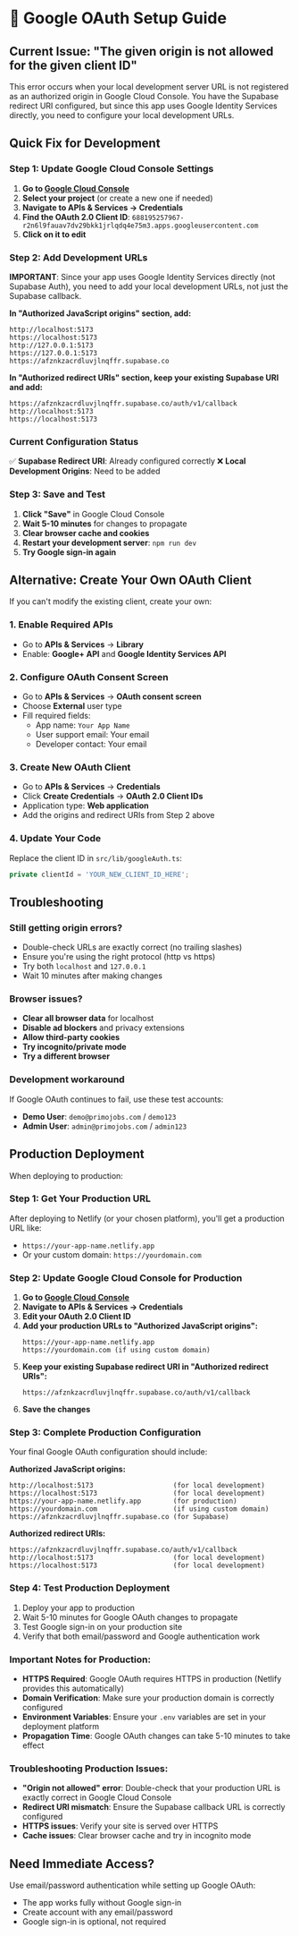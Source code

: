 # 🔧 Google OAuth Setup Guide

## Current Issue: "The given origin is not allowed for the given client ID"

This error occurs when your local development server URL is not registered as an authorized origin in Google Cloud Console. You have the Supabase redirect URI configured, but since this app uses Google Identity Services directly, you need to configure your local development URLs.

## Quick Fix for Development

### Step 1: Update Google Cloud Console Settings

1. **Go to [Google Cloud Console](https://console.cloud.google.com)**
2. **Select your project** (or create a new one if needed)
3. **Navigate to APIs & Services → Credentials**
4. **Find the OAuth 2.0 Client ID**: `688195257967-r2n6l9fauav7dv29bkk1jrlqdq4e75m3.apps.googleusercontent.com`
5. **Click on it to edit**

### Step 2: Add Development URLs

**IMPORTANT**: Since your app uses Google Identity Services directly (not Supabase Auth), you need to add your local development URLs, not just the Supabase callback.

**In "Authorized JavaScript origins" section, add:**
```
http://localhost:5173
https://localhost:5173
http://127.0.0.1:5173
https://127.0.0.1:5173
https://afznkzacrdluvjlnqffr.supabase.co
```

**In "Authorized redirect URIs" section, keep your existing Supabase URI and add:**
```
https://afznkzacrdluvjlnqffr.supabase.co/auth/v1/callback
http://localhost:5173
https://localhost:5173
```

### Current Configuration Status
✅ **Supabase Redirect URI**: Already configured correctly
❌ **Local Development Origins**: Need to be added

### Step 3: Save and Test

1. **Click "Save"** in Google Cloud Console
2. **Wait 5-10 minutes** for changes to propagate
3. **Clear browser cache and cookies**
4. **Restart your development server**: `npm run dev`
5. **Try Google sign-in again**

## Alternative: Create Your Own OAuth Client

If you can't modify the existing client, create your own:

### 1. Enable Required APIs
- Go to **APIs & Services** → **Library**
- Enable: **Google+ API** and **Google Identity Services API**

### 2. Configure OAuth Consent Screen
- Go to **APIs & Services** → **OAuth consent screen**
- Choose **External** user type
- Fill required fields:
  - App name: `Your App Name`
  - User support email: Your email
  - Developer contact: Your email

### 3. Create New OAuth Client
- Go to **APIs & Services** → **Credentials**
- Click **Create Credentials** → **OAuth 2.0 Client IDs**
- Application type: **Web application**
- Add the origins and redirect URIs from Step 2 above

### 4. Update Your Code
Replace the client ID in `src/lib/googleAuth.ts`:
```typescript
private clientId = 'YOUR_NEW_CLIENT_ID_HERE';
```

## Troubleshooting

### Still getting origin errors?
- Double-check URLs are exactly correct (no trailing slashes)
- Ensure you're using the right protocol (http vs https)
- Try both `localhost` and `127.0.0.1`
- Wait 10 minutes after making changes

### Browser issues?
- **Clear all browser data** for localhost
- **Disable ad blockers** and privacy extensions
- **Allow third-party cookies**
- **Try incognito/private mode**
- **Try a different browser**

### Development workaround
If Google OAuth continues to fail, use these test accounts:
- **Demo User**: `demo@primojobs.com` / `demo123`
- **Admin User**: `admin@primojobs.com` / `admin123`

## Production Deployment

When deploying to production:

### Step 1: Get Your Production URL
After deploying to Netlify (or your chosen platform), you'll get a production URL like:
- `https://your-app-name.netlify.app`
- Or your custom domain: `https://yourdomain.com`

### Step 2: Update Google Cloud Console for Production
1. **Go to [Google Cloud Console](https://console.cloud.google.com)**
2. **Navigate to APIs & Services → Credentials**
3. **Edit your OAuth 2.0 Client ID**
4. **Add your production URLs to "Authorized JavaScript origins":**
   ```
   https://your-app-name.netlify.app
   https://yourdomain.com (if using custom domain)
   ```
5. **Keep your existing Supabase redirect URI in "Authorized redirect URIs":**
   ```
   https://afznkzacrdluvjlnqffr.supabase.co/auth/v1/callback
   ```
6. **Save the changes**

### Step 3: Complete Production Configuration
Your final Google OAuth configuration should include:

**Authorized JavaScript origins:**
```
http://localhost:5173                    (for local development)
https://localhost:5173                   (for local development)
https://your-app-name.netlify.app        (for production)
https://yourdomain.com                   (if using custom domain)
https://afznkzacrdluvjlnqffr.supabase.co (for Supabase)
```

**Authorized redirect URIs:**
```
https://afznkzacrdluvjlnqffr.supabase.co/auth/v1/callback
http://localhost:5173                    (for local development)
https://localhost:5173                   (for local development)
```

### Step 4: Test Production Deployment
1. Deploy your app to production
2. Wait 5-10 minutes for Google OAuth changes to propagate
3. Test Google sign-in on your production site
4. Verify that both email/password and Google authentication work

### Important Notes for Production:
- **HTTPS Required**: Google OAuth requires HTTPS in production (Netlify provides this automatically)
- **Domain Verification**: Make sure your production domain is correctly configured
- **Environment Variables**: Ensure your `.env` variables are set in your deployment platform
- **Propagation Time**: Google OAuth changes can take 5-10 minutes to take effect

### Troubleshooting Production Issues:
- **"Origin not allowed" error**: Double-check that your production URL is exactly correct in Google Cloud Console
- **Redirect URI mismatch**: Ensure the Supabase callback URL is correctly configured
- **HTTPS issues**: Verify your site is served over HTTPS
- **Cache issues**: Clear browser cache and try in incognito mode

## Need Immediate Access?

Use email/password authentication while setting up Google OAuth:
- The app works fully without Google sign-in
- Create account with any email/password
- Google sign-in is optional, not required